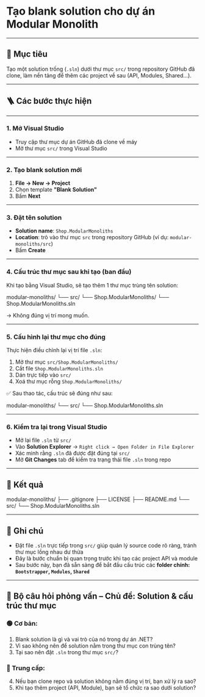 # Tạo blank solution cho dự án Modular Monolith

---

## 🎯 Mục tiêu

Tạo một solution trống (`.sln`) dưới thư mục `src/` trong repository GitHub đã clone, làm nền tảng để thêm các project về sau (API, Modules, Shared...).

---

## 🪜 Các bước thực hiện

---

### 1. Mở Visual Studio

- Truy cập thư mục dự án GitHub đã clone về máy
- Mở thư mục `src/` trong Visual Studio

---

### 2. Tạo blank solution mới

1. **File → New → Project**
2. Chọn template **"Blank Solution"**
3. Bấm **Next**

---

### 3. Đặt tên solution

- **Solution name**: `Shop.ModularMonoliths`
- **Location**: trỏ vào thư mục `src` trong repository GitHub (ví dụ: `modular-monoliths/src`)
- Bấm **Create**

---

### 4. Cấu trúc thư mục sau khi tạo (ban đầu)

Khi tạo bằng Visual Studio, sẽ tạo thêm 1 thư mục trùng tên solution:

modular-monoliths/ 
└── src/ 
└── Shop.ModularMonoliths/ 
└── Shop.ModularMonoliths.sln

→ Không đúng vị trí mong muốn.

---

### 5. Cấu hình lại thư mục cho đúng

Thực hiện điều chỉnh lại vị trí file `.sln`:

1. Mở thư mục `src/Shop.ModularMonoliths/`
2. Cắt file `Shop.ModularMonoliths.sln`
3. Dán trực tiếp vào `src/`
4. Xoá thư mục rỗng `Shop.ModularMonoliths/`

✅ Sau thao tác, cấu trúc sẽ đúng như sau:

modular-monoliths/ 
└── src/ 
└── Shop.ModularMonoliths.sln

---

### 6. Kiểm tra lại trong Visual Studio

- Mở lại file `.sln` từ `src/`
- Vào **Solution Explorer** → `Right click → Open Folder in File Explorer`
- Xác minh rằng `.sln` đã được đặt đúng tại `src/`
- Mở **Git Changes** tab để kiểm tra trạng thái file `.sln` trong repo

---

## 📁 Kết quả

modular-monoliths/ 
├── .gitignore 
├── LICENSE 
├── README.md 
└── src/ 
    └── Shop.ModularMonoliths.sln

---

## 📌 Ghi chú

- Đặt file `.sln` trực tiếp trong `src/` giúp quản lý source code rõ ràng, tránh thư mục lồng nhau dư thừa
- Đây là bước chuẩn bị quan trọng trước khi tạo các project API và module
- Sau bước này, bạn đã sẵn sàng để bắt đầu cấu trúc các **folder chính: `Bootstrapper`, `Modules`, `Shared`**

---

## 🎯 Bộ câu hỏi phỏng vấn – Chủ đề: Solution & cấu trúc thư mục

### 🟢 Cơ bản:
1. Blank solution là gì và vai trò của nó trong dự án .NET?
2. Vì sao không nên để solution nằm trong thư mục con trùng tên?
3. Tại sao nên đặt `.sln` trong thư mục `src/`?

### 🔵 Trung cấp:
4. Nếu bạn clone repo và solution không nằm đúng vị trí, bạn xử lý ra sao?
5. Khi tạo thêm project (API, Module), bạn sẽ tổ chức ra sao dưới solution?

